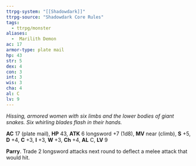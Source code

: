 ```yaml
---
ttrpg-system: "[[Shadowdark]]"
ttrpg-source: "Shadowdark Core Rules"
tags:
  - ttrpg/monster
aliases:
  -  Marilith Demon
ac: 17
armor-type: plate mail
hp: 43
str: 5
dex: 4
con: 3
int: 3
wis: 3
cha: 4
al: C
lv: 9
---
```


_Hissing, armored women with six limbs and the lower bodies of giant snakes. Six whirling blades flash in their hands._

**AC** 17 (plate mail), **HP** 43, **ATK** 6 longsword +7 (1d8), **MV** near (climb), **S** +5, **D** +4, **C** +3, **I** +3, **W** +3, **Ch** +4, **AL** C, **LV** 9

**Parry**. Trade 2 longsword attacks next round to deflect a melee attack that would hit.

